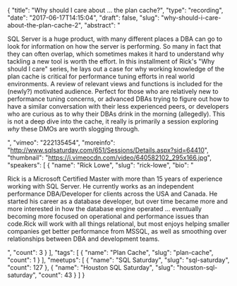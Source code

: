 {
  "title": "Why should I care about ... the plan cache?",
  "type": "recording",
  "date": "2017-06-17T14:15:04",
  "draft": false,
  "slug": "why-should-i-care-about-the-plan-cache-2",
  "abstract": "<p>SQL Server is a huge product, with many different places a DBA can go to look for information on how the server is performing. So many in fact that they can often overlap, which sometimes makes it hard to understand why tackling a new tool is worth the effort. In this installment of Rick's \"Why should I care\" series, he lays out a case for why working knowledge of the plan cache is critical for performance tuning efforts in real world environments. A review of relevant views and functions is included for the (newly?) motivated audience. Perfect for those who are relatively new to performance tuning concerns, or advanced DBAs trying to figure out how to have a similar conversation with their less experienced peers, or developers who are curious as to why their DBAs drink in the morning (allegedly). This is not a deep dive into the cache, it really is primarily a session exploring _why_ these DMOs are worth slogging through.</p>",
  "vimeo": "222135454",
  "moreinfo": "http://www.sqlsaturday.com/651/Sessions/Details.aspx?sid=64410",
  "thumbnail": "https://i.vimeocdn.com/video/640582102_295x166.jpg",
  "speakers": [
    {
      "name": "Rick Lowe",
      "slug": "rick-lowe",
      "bio": "<p>Rick is a Microsoft Certified Master with more than 15 years of experience working with SQL Server. He currently works as an independent performance DBA/Developer for clients across the USA and Canada. He started his career as a database developer, but over time became more and more interested in how the database engine operated ... eventually becoming more focused on operational and performance issues than code.Rick will work with all things relational, but most enjoys helping smaller companies get better performance from MSSQL, as well as smoothing over relationships between DBA and development teams.</p>",
      "count": 3
    }
  ],
  "tags": [
    {
      "name": "Plan Cache",
      "slug": "plan-cache",
      "count": 1
    }
  ],
  "meetups": [
    {
      "name": "SQL Saturday",
      "slug": "sql-saturday",
      "count": 127
    },
    {
      "name": "Houston SQL Saturday",
      "slug": "houston-sql-saturday",
      "count": 43
    }
  ]
}